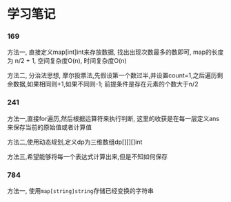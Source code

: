 # 学习笔记

### 169
方法一, 直接定义map[int]int来存放数据, 找出出现次数最多的数即可, map的长度为 n/2 + 1, 空间复杂度O(n), 时间复杂度O(n)

方法二, 分治法思想, 摩尔投票法,先假设第一个数过半,并设置count=1,之后遍历剩余数据,如果相同则+1,如果不同则-1; 前提条件是存在元素的个数大于n/2

### 241
方法一,直接for遍历,然后根据运算符来执行判断, 这里的收获是在每一层定义ans来保存当前的原始值或者计算值

方法二,使用动态规划,定义dp为三维数组dp[][][]int

方法三,希望能够将每一个表达式计算出来,但是不知如何保存

### 784
方法一, 使用`map[string]string`存储已经变换的字符串
